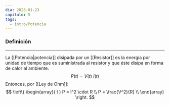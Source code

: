 ```yaml
---
dia: 2023-01-23
capitulo: 5
tags:
  - intro/Potencia
---
```

### Definición
---
La [[Potencia|potencia]] disipada por un [[Resistor]] es la energía por unidad de tiempo que es suministrada al resistor y que éste disipa en forma de calor al ambiente.
$$ P(t) = V(t) ~ I(t) $$
Entonces, por [[Ley de Ohm]]:
$$ 
\left\{ 
\begin{array}{ l } 
P = I^2 \cdot R \\
P = \frac{V^2}{R} \\
\end{array} \right.
$$
